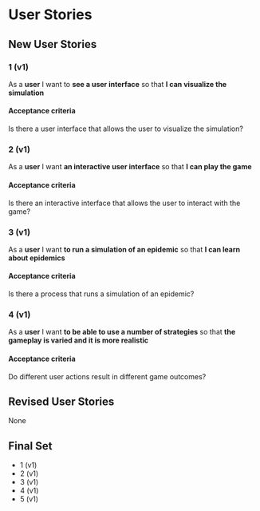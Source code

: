 # User Stories

## New User Stories

### 1 (v1)

As a **user** I want to **see a user interface** so that **I can visualize the simulation**

#### Acceptance criteria

Is there a user interface that allows the user to visualize the simulation?

### 2 (v1)

As a **user** I want **an interactive user interface** so that **I can play the game**

#### Acceptance criteria

Is there an interactive interface that allows the user to interact with the game?

### 3 (v1)

As a **user** I want **to run a simulation of an epidemic** so that **I can learn about epidemics**

#### Acceptance criteria

Is there a process that runs a simulation of an epidemic?

### 4 (v1)

As a **user** I want **to be able to use a number of strategies** so that **the gameplay is varied and it is more realistic**

#### Acceptance criteria

Do different user actions result in different game outcomes?

## Revised User Stories

None

## Final Set

-   1 (v1)
-   2 (v1)
-   3 (v1)
-   4 (v1)
-   5 (v1)
